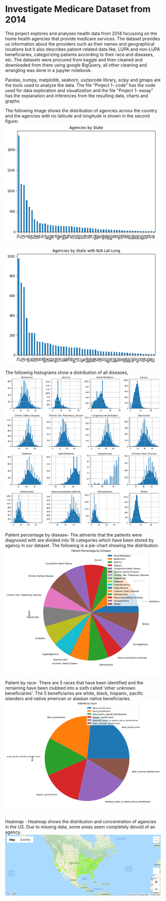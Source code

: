 # Investigate Medicare Dataset from 2014

This project explores and analyses health data from 2014 focussing on the home health agencies that provide medicare services. The dataset provides us information about the providers such as their names and geographical locations but it also describes patient-related data like, LUPA and non-LUPA beneficiaries, categorizing patients according to their race and diseases, etc..The datasets were procured from kaggle and then cleaned and downloaded from there using google BigQuery, all other cleaning and wrangling was done in a jupyter notebook.  

Pandas, numpy, matplotlib, seaborn, uszipcode library, scipy and gmaps are the tools used to analyze the data. The file "Project 1- code" has the code used for data exploration and visualization and the file "Project 1- essay" has the explanation and inferences from the resulting data, charts and graphs. 

The following image shows the distribution of agencies across the country and the agencies with no latitude and longitude is shown in the second figure:
![agencies](https://github.com/shahzina/Investigate-Medicare-Data/blob/master/images/agencies_by_state.png)

![N/A_agencies](https://github.com/shahzina/Investigate-Medicare-Data/blob/master/images/agencies_with_null_locs.png)

The following histograms show a distribution of all diseases, 
![disease_hist](https://github.com/shahzina/Investigate-Medicare-Data/blob/master/images/disease_column_histogram.png)

Patient percentage by disease-
The ailments that the patients were diagnosed with are divided into 16 categories which have been stored by agency in our dataset. The following is a pie-chart showing the distribution.
![disease](https://github.com/shahzina/Investigate-Medicare-Data/blob/master/images/patients_by_disease.png)

Patient by race-
There are 5 races that have been identified and the remaining have been clubbed into a sixth called 'other unknown beneficiaries'. The 5 beneficiaries are white, black, hispanic, pacific islanders and native american or alaskan native beneficiaries.
![race](https://github.com/shahzina/Investigate-Medicare-Data/blob/master/images/patients_by_race.png)
 
Heatmap - 
Heatmap shows the distribution and concentration of agencies in the US. Due to missing data, some areas seem completely devoid of an agency. 
![heatmap](https://github.com/shahzina/Investigate-Medicare-Data/blob/master/images/map.png)
